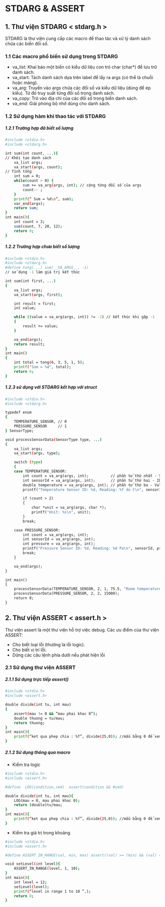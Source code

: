 # STDARG & ASSERT
## 1. Thư viện STDARG < stdarg.h >
STDARG là thư viện cung cấp các macro để thao tác và xử lý danh sách chứa các biến đối số.  
### 1.1 Các macro phổ biến sử dụng trong STDARG
+ va_list: Khai báo một biến có kiểu dữ liệu con trỏ char (char*) để lưu trữ danh sách.
+ va_start: Tách danh sách dựa trên label để lấy ra args (có thể là chuỗi hoặc mảng).
+ va_arg: Truyền vào args chứa các đối số và kiểu dữ liệu (dùng để ép kiểu). Từ đó truy suất từng đối số trong danh sách.
+ va_copy: Trỏ vào địa chỉ của các đối số trong biến danh sách.
+ va_end: Giải phóng bộ nhớ dùng cho danh sách.
### 1.2 Sử dụng hàm khi thao tác với STDARG
##### 1.2.1 Trường hợp đã biết số lượng
```bash
#include <stdio.h>
#include <stdarg.h>

int sum(int count, ...){
// Khởi tạo danh sách
	va_list args;
	va_start(args, count);
// Tính tổng
	int sum = 0;
	while(count > 0) {
		sum += va_arg(args, int); // cộng từng đối số của args
		count-- ; 
	} 
	printf(“ Sum = %d\n”, sum);
	var_end(args);
	return sum;
}
int main(){
	int count = 3;
	sum(count, 7, 20, 12);
	return 0;	
}

```
##### 1.2.2 Trường hợp chưa biết số lượng
```bash
#include <stdio.h>
#include <stdarg.h>
#define tong(...) sum(__VA_ARGS__, -1)
// sử dụng -1 làm giá trị kết thúc

int sum(int first, ...)
{
    va_list args;
    va_start(args, first);

    int result = first;
    int value;

    while ((value = va_arg(args, int)) != -1) // kết thúc khi gặp -1
    {
        result += value;
    }

    va_end(args);
    return result;
}
int main()
{
    int total = tong(6, 3, 5, 1, 5);
    printf("Sum = %d", total);
    return 0;
}
```
##### 1.2.3 sử dụng với STDARG kết hợp với struct
```bash
#include <stdio.h>
#include <stdarg.h>

typedef enum
{
    TEMPERATURE_SENSOR, // 0
    PRESSURE_SENSOR     // 1
} SensorType;

void processSensorData(SensorType type, ...)
{
    va_list args;
    va_start(args, type);

    switch (type)
    {
    case TEMPERATURE_SENSOR:
        int count = va_arg(args, int);          // phần tử thứ nhất - Số phần tử
        int sensorId = va_arg(args, int);       // phần tử thứ hai - ID
        double temperature = va_arg(args, int); // phần tử thứ ba - Value
        printf("Temperature Sensor ID: %d, Reading: %f do C\n", sensorId, temperature);

        if (count > 2)
        {
            char *unit = va_arg(args, char *);
            printf("Unit: %s\n", unit);
        }
        break;

    case PRESSURE_SENSOR:
        int count = va_arg(args, int);
        int sensorId = va_arg(args, int);
        int pressure = va_arg(args, int);
        printf("Pressure Sensor ID: %d, Reading: %d Pa\n", sensorId, pressure);
        break;
    }

    va_end(args);
}

int main()
{
    processSensorData(TEMPERATURE_SENSOR, 2, 1, 75.5, "Room temperature");
    processSensorData(PRESSURE_SENSOR, 2, 2, 15000);
    return 0;
}
```
## 2. Thư viện ASSERT < assert.h >
Thư viện assert là một thư viện hỗ trợ việc debug. Các ưu điểm của thư viện ASSERT:  
+ Cho biết loại lỗi (thường là lỗi logic).
+ Cho biết vị trí lỗi.
+ Dừng các câu lệnh phía dưới nếu phát hiện lỗi
### 2.1 Sử dụng thư viện ASSERT
##### 2.1.1 Sử dụng trực tiếp assert()
```bash
#include <stdio.h>
#include <assert.h>

double divide(int tu, int mau)
{
	assert(mau != 0 && “mau phai khac 0”);
	double thuong = tu/mau;
	return thuong;
}
int main(){
	printf(“ket qua phep chia : %f”, divide(25,0));	//mẫu bằng 0 để xem kết quả	
}
```
##### 2.1.2 Sử dụng thông qua macro
+ Kiểm tra logic
```bash
#include <stdio.h>
#include <assert.h>

#define  LOG(condition,cmd)  assert(condition && #cmd) 

double divide(int tu, int mau){
	LOG(mau = 0, mau phai khac 0);
	return (double)tu/mau; 
}
int main(){
	printf(“ket qua phep chia : %f”, divide(25,0));	//mẫu bằng 0 để xem kết quả	
}
```
+ Kiểm tra giá trị trong khoảng
```bash
#include <stdio.h>
#include <assert.h>

#define ASSERT_IN_RANGE(val, min, max) assert((val) >= (min) && (val) <= (max))

void setLevel(int level){
	ASSERT_IN_RANGE(level, 1, 10);
}
int main(){
	int level = 12;
	setLevel(level);
	printf(“level in range 1 to 10 ”,);
	return 0;
}
```
